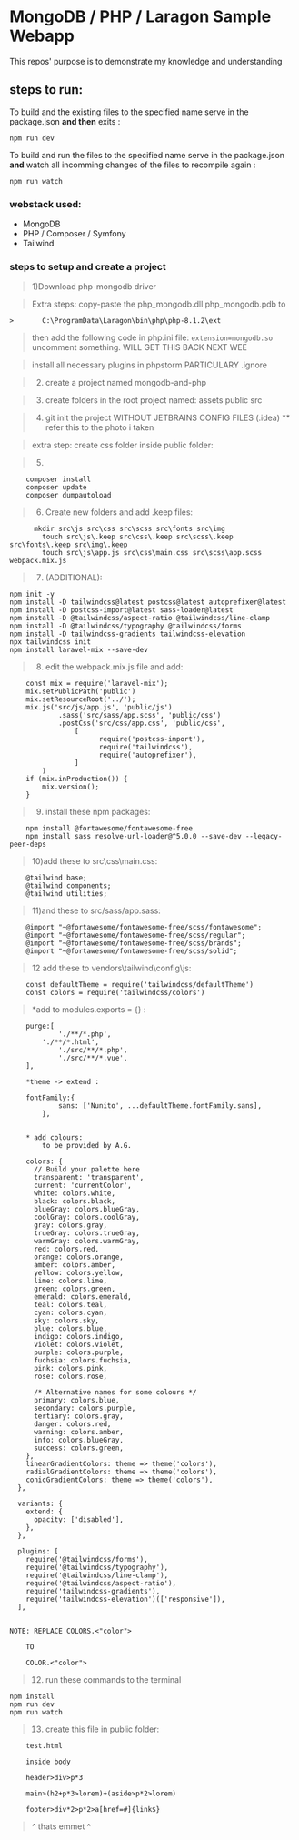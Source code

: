 # MongoDB / PHP / Laragon Sample Webapp

This repos' purpose is to demonstrate my knowledge and understanding 

## steps to run:

To build and the existing files to the specified name serve in the package.json  **and then** exits : 
```
npm run dev
```

To build and run the files to the specified name serve in the package.json **and** watch all incomming changes of the files to recompile again : 

```
npm run watch
```

### webstack used:

  - MongoDB
  - PHP / Composer / Symfony
  - Tailwind

### steps to setup and create a project

> 1)Download php-mongodb driver

>  Extra steps:
>  	copy-paste the 
>  		php_mongodb.dll
>  		php_mongodb.pdb
>  to
  ```
>  		C:\ProgramData\Laragon\bin\php\php-8.1.2\ext
  ```
>  then add the following code in php.ini file:
    ```
>  			extension=mongodb.so
    ```
>  	uncomment something. WILL GET THIS BACK NEXT WEE

>  	install all necessary plugins in phpstorm
>  	PARTICULARY .ignore

>  2) create a project named
>  	mongodb-and-php

>  3) create folders in the root project named:
>  	assets
>  	public
>  	src

>  4)  git init the project WITHOUT JETBRAINS CONFIG FILES (.idea) ** refer this to the photo i taken

>  extra step:
>  	create css folder inside public folder:


>  5) 
```	composer require mongodb/mongodb
	composer install
	composer update
	composer dumpautoload
```

>  6) Create new folders and add .keep files:
```
      mkdir src\js src\css src\scss src\fonts src\img
	    touch src\js\.keep src\css\.keep src\scss\.keep src\fonts\.keep src\img\.keep
	    touch src\js\app.js src\css\main.css src\scss\app.scss webpack.mix.js
```
>  7) (ADDITIONAL):
```
npm init -y
npm install -D tailwindcss@latest postcss@latest autoprefixer@latest
npm install -D postcss-import@latest sass-loader@latest
npm install -D @tailwindcss/aspect-ratio @tailwindcss/line-clamp 
npm install -D @tailwindcss/typography @tailwindcss/forms
npm install -D tailwindcss-gradients tailwindcss-elevation
npx tailwindcss init
npm install laravel-mix --save-dev
```
>  8) edit the webpack.mix.js file and add:
```
	const mix = require('laravel-mix');
	mix.setPublicPath('public')
	mix.setResourceRoot('../');
	mix.js('src/js/app.js', 'public/js')
        	.sass('src/sass/app.scss', 'public/css')
	        .postCss('src/css/app.css', 'public/css',
                [
        	          require('postcss-import'),
                	  require('tailwindcss'),
	                  require('autoprefixer'),
                ]
        )
	if (mix.inProduction()) {
  		mix.version();
	}
```
>  9) install these npm packages:
```
	npm install @fortawesome/fontawesome-free
	npm install sass resolve-url-loader@^5.0.0 --save-dev --legacy-peer-deps
```
>  10)add these to src\css\main.css:
```
	@tailwind base;
	@tailwind components;
	@tailwind utilities;
```
>  11)and these to src/sass/app.sass:
```
	@import "~@fortawesome/fontawesome-free/scss/fontawesome";
	@import "~@fortawesome/fontawesome-free/scss/regular";
	@import "~@fortawesome/fontawesome-free/scss/brands";
	@import "~@fortawesome/fontawesome-free/scss/solid";
```
>  12 add these to vendors\tailwind\config\js:
```
	const defaultTheme = require('tailwindcss/defaultTheme')
	const colors = require('tailwindcss/colors')
```
>  *add to modules.exports = {} :
```
	purge:[
      		'./**/*.php',
		'./**/*.html',
    		'./src/**/*.php',
    		'./src/**/*.vue',
  	],
	
	*theme -> extend :
	
	fontFamily:{
        	sans: ['Nunito', ...defaultTheme.fontFamily.sans],
      	},
	

	* add colours:
		to be provided by A.G.

	colors: {
      // Build your palette here
      transparent: 'transparent',
      current: 'currentColor',
      white: colors.white,
      black: colors.black,
      blueGray: colors.blueGray,
      coolGray: colors.coolGray,
      gray: colors.gray,
      trueGray: colors.trueGray,
      warmGray: colors.warmGray,
      red: colors.red,
      orange: colors.orange,
      amber: colors.amber,
      yellow: colors.yellow,
      lime: colors.lime,
      green: colors.green,
      emerald: colors.emerald,
      teal: colors.teal,
      cyan: colors.cyan,
      sky: colors.sky,
      blue: colors.blue,
      indigo: colors.indigo,
      violet: colors.violet,
      purple: colors.purple,
      fuchsia: colors.fuchsia,
      pink: colors.pink,
      rose: colors.rose,

      /* Alternative names for some colours */
      primary: colors.blue,
      secondary: colors.purple,
      tertiary: colors.gray,
      danger: colors.red,
      warning: colors.amber,
      info: colors.blueGray,
      success: colors.green,
    },
    linearGradientColors: theme => theme('colors'),
    radialGradientColors: theme => theme('colors'),
    conicGradientColors: theme => theme('colors'),
  },

  variants: {
    extend: {
      opacity: ['disabled'],
    },
  },

  plugins: [
    require('@tailwindcss/forms'),
    require('@tailwindcss/typography'),
    require('@tailwindcss/line-clamp'),
    require('@tailwindcss/aspect-ratio'),
    require('tailwindcss-gradients'),
    require('tailwindcss-elevation')(['responsive']),
  ],
	

NOTE: REPLACE COLORS.<"color">

	TO

	COLOR.<"color">
```
>  12) run these commands to the terminal
```
npm install
npm run dev
npm run watch
```
>  13) create this file in public folder:
```
	test.html
	 
	inside body

	header>div>p*3

	main>(h2+p*3>lorem)+(aside>p*2>lorem)
	
	footer>div*2>p*2>a[href=#]{link$}
```
> ^ thats emmet ^ 

